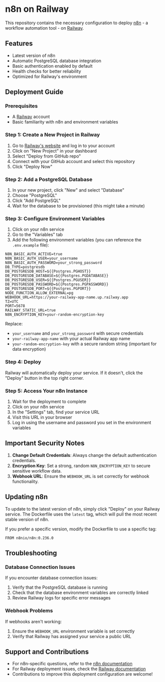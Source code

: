 # n8n on Railway

This repository contains the necessary configuration to deploy [n8n](https://n8n.io/) - a workflow automation tool - on [Railway](https://railway.app/).

## Features

- Latest version of n8n
- Automatic PostgreSQL database integration
- Basic authentication enabled by default
- Health checks for better reliability
- Optimized for Railway's environment

## Deployment Guide

### Prerequisites

- A [Railway](https://railway.app/) account
- Basic familiarity with n8n and environment variables

### Step 1: Create a New Project in Railway

1. Go to [Railway's website](https://railway.app/) and log in to your account
2. Click on "New Project" in your dashboard
3. Select "Deploy from GitHub repo"
4. Connect with your GitHub account and select this repository
5. Click "Deploy Now"

### Step 2: Add a PostgreSQL Database

1. In your new project, click "New" and select "Database"
2. Choose "PostgreSQL"
3. Click "Add PostgreSQL"
4. Wait for the database to be provisioned (this might take a minute)

### Step 3: Configure Environment Variables

1. Click on your n8n service
2. Go to the "Variables" tab
3. Add the following environment variables (you can reference the `.env.example` file):

```
N8N_BASIC_AUTH_ACTIVE=true
N8N_BASIC_AUTH_USER=your_username
N8N_BASIC_AUTH_PASSWORD=your_strong_password
DB_TYPE=postgresdb
DB_POSTGRESDB_HOST=${{Postgres.PGHOST}}
DB_POSTGRESDB_DATABASE=${{Postgres.PGDATABASE}}
DB_POSTGRESDB_USER=${{Postgres.PGUSER}}
DB_POSTGRESDB_PASSWORD=${{Postgres.PGPASSWORD}}
DB_POSTGRESDB_PORT=${{Postgres.PGPORT}}
NODE_FUNCTION_ALLOW_EXTERNAL=pg
WEBHOOK_URL=https://your-railway-app-name.up.railway.app
TZ=UTC
PORT=5678
RAILWAY_STATIC_URL=true
N8N_ENCRYPTION_KEY=your-random-encryption-key
```

Replace:
- `your_username` and `your_strong_password` with secure credentials
- `your-railway-app-name` with your actual Railway app name
- `your-random-encryption-key` with a secure random string (important for data encryption)

### Step 4: Deploy

Railway will automatically deploy your service. If it doesn't, click the "Deploy" button in the top right corner.

### Step 5: Access Your n8n Instance

1. Wait for the deployment to complete
2. Click on your n8n service
3. In the "Settings" tab, find your service URL
4. Visit this URL in your browser
5. Log in using the username and password you set in the environment variables

## Important Security Notes

1. **Change Default Credentials**: Always change the default authentication credentials.
2. **Encryption Key**: Set a strong, random `N8N_ENCRYPTION_KEY` to secure sensitive workflow data.
3. **Webhook URL**: Ensure the `WEBHOOK_URL` is set correctly for webhook functionality.

## Updating n8n

To update to the latest version of n8n, simply click "Deploy" on your Railway service. The Dockerfile uses the `latest` tag, which will pull the most recent stable version of n8n.

If you prefer a specific version, modify the Dockerfile to use a specific tag:
```
FROM n8nio/n8n:0.236.0
```

## Troubleshooting

### Database Connection Issues

If you encounter database connection issues:
1. Verify that the PostgreSQL database is running
2. Check that the database environment variables are correctly linked
3. Review Railway logs for specific error messages

### Webhook Problems

If webhooks aren't working:
1. Ensure the `WEBHOOK_URL` environment variable is set correctly
2. Verify that Railway has assigned your service a public URL

## Support and Contributions

- For n8n-specific questions, refer to the [n8n documentation](https://docs.n8n.io/)
- For Railway deployment issues, check the [Railway documentation](https://docs.railway.app/)
- Contributions to improve this deployment configuration are welcome! 
